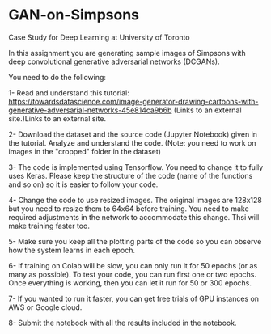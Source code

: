 # GAN-on-Simpsons
Case Study for Deep Learning at University of Toronto 

In this assignment you are generating sample images of Simpsons with deep convolutional generative adversarial networks (DCGANs).

You need to do the following:

1- Read and understand this tutorial: https://towardsdatascience.com/image-generator-drawing-cartoons-with-generative-adversarial-networks-45e814ca9b6b (Links to an external site.)Links to an external site.

2- Download the dataset and the source code (Jupyter Notebook) given in the tutorial. Analyze and understand the code. (Note: you need to work on images in the "cropped" folder in the dataset)

3- The code is implemented using Tensorflow. You need to change it to fully uses Keras. Please keep the structure of the code (name of the functions and so on) so it is easier to follow your code.

4- Change the code to use resized images. The original images are 128x128 but you need to resize them to 64x64 before training. You need to make required adjustments in the network to accommodate this change. Thsi will make training faster too.

5- Make sure you keep all the plotting parts of the code so you can observe how the system learns in each epoch.

6- If training on Colab will be slow, you can only run it for 50 epochs (or as many as possible). To test your code, you can run first one or two epochs. Once everything is working, then you can let it run for 50 or 300 epochs.

7- If you wanted to run it faster, you can get free trials of GPU instances on AWS or Google cloud.

8- Submit the notebook with all the results included in the notebook.
